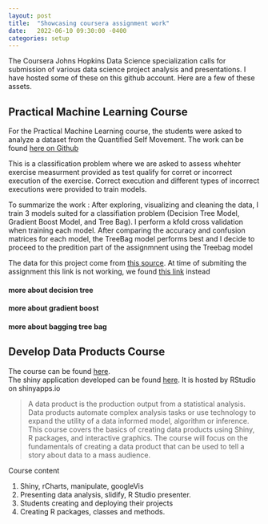 ```yaml
---
layout: post
title:  "Showcasing coursera assignment work"
date:   2022-06-10 09:30:00 -0400
categories: setup
---
```

The Coursera Johns Hopkins Data Science specialization calls for submission of various data science project analysis and presentations. I have hosted some of these on this github account. Here are a few of these assets.

## Practical Machine Learning Course  

For the Practical Machine Learning course, the students were asked to analyze a dataset from the Quantified Self Movement. The work can be found [here on Github](https://bluebonobo.github.io/coursera_hopkins_practicalmachinelearning/)

This is a classification problem where we are asked to assess whehter exercise measurment provided as test qualify for corret or incorrect execution of the exercise. Correct execution and different types of incorrect executions were provided to train models. 

To summarize the work : After exploring, visualizing and cleaning the data, I train 3 models suited for a classifiation problem (Decision Tree Model, Gradient Boost Model, and Tree Bag). I perform a kfold cross validation when training each model. After comparing the accuracy and confusion matrices for each model, the TreeBag model performs best and I decide to proceed to the predition part of the assignmnent using the Treebag model

The data for this project come from [this source](http://groupware.les.inf.puc-rio.br/har). At time of submiting the assignment this link is not working, we found [this link](https://perceptualui.org/publications/velloso13_ah.pdf) instead

#### more about decision tree 


#### more about gradient boost


#### more about bagging tree bag


## Develop Data Products Course

The course can be found [here](https://www.coursera.org/learn/data-products).  
The shiny application developed can be found [here](https://bluebonobo.shinyapps.io/week4shinyapp/). It is hosted by RStudio on shinyapps.io

>A data product is the production output from a statistical analysis. Data products automate complex analysis tasks or use technology to expand the utility of a data informed model, algorithm or inference. This course covers the basics of creating data products using Shiny, R packages, and interactive graphics. The course will focus on the fundamentals of creating a data product that can be used to tell a story about data to a mass audience. 

Course content 

1. Shiny, rCharts, manipulate, googleVis 
2. Presenting data analysis, slidify, R Studio presenter. 
3. Students creating and deploying their projects 
4. Creating R packages, classes and methods.